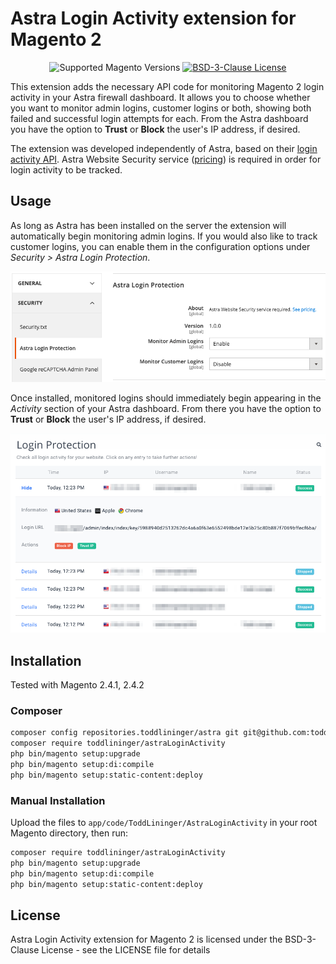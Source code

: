 # Astra Login Activity extension for Magento 2

<p style="text-align:center;">
<img src="https://img.shields.io/badge/magento-2.4.x-brightgreen.svg?logo=magento&longCache=true&style=flat-square" alt="Supported Magento Versions" />
<a href="https://opensource.org/licenses/BSD-3-Clause" target="_blank"><img src="https://img.shields.io/badge/license-BSD3-blue.svg?longCache=true&style=flat-square" alt="BSD-3-Clause License" /></a>
</p>

This extension adds the necessary API code for monitoring Magento 2 login activity in your Astra firewall dashboard. It allows you to choose whether you want to monitor admin logins, customer logins or both, showing both failed and successful login attempts for each. From the Astra dashboard you have the option to **Trust** or **Block** the user's IP address, if desired.

The extension was developed independently of Astra, based on their [login activity API](https://www.getastra.com/kb/documentation/integration-login-activity-for-custom-php-websites/). Astra Website Security service ([pricing](https://vrlps.co/7KT2B3k/cp)) is required in order for login activity to be tracked.

## Usage

As long as Astra has been installed on the server the extension will automatically begin monitoring admin logins. If you would also like to track customer logins, you can enable them in the configuration options under _Security > Astra Login Protection_.

![Configuration Options](https://raw.githubusercontent.com/toddliningerdesign/astra-login-activity/master/docs/configuration.png)

Once installed, monitored logins should immediately begin appearing in the _Activity_ section of your Astra dashboard. From there you have the option to **Trust** or **Block** the user's IP address, if desired.

![Astra Activity Dashboard](https://raw.githubusercontent.com/toddliningerdesign/astra-login-activity/master/docs/astra-dashboard.png)

## Installation

Tested with Magento 2.4.1, 2.4.2

### Composer

```bash
composer config repositories.toddlininger/astra git git@github.com:toddliningerdesign/astra-login-activity.git
composer require toddlininger/astraLoginActivity
php bin/magento setup:upgrade
php bin/magento setup:di:compile
php bin/magento setup:static-content:deploy
```

### Manual Installation

Upload the files to `app/code/ToddLininger/AstraLoginActivity` in your root Magento directory, then run:

```bash
composer require toddlininger/astraLoginActivity
php bin/magento setup:upgrade
php bin/magento setup:di:compile
php bin/magento setup:static-content:deploy
```

## License

Astra Login Activity extension for Magento 2 is licensed under the BSD-3-Clause License - see the LICENSE file for details